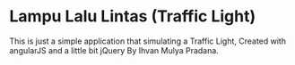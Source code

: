 # Lampu Lalu Lintas (Traffic Light)
This is just a simple application that simulating a Traffic Light,
Created with angularJS and a little bit jQuery By Ihvan Mulya Pradana.
